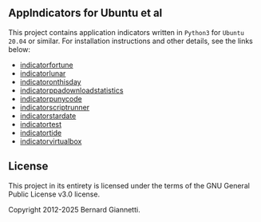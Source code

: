 AppIndicators for Ubuntu et al
------------------------------

This project contains application indicators written in `Python3` for `Ubuntu 20.04` or similar. For installation instructions and other details, see the links below:

- [indicatorfortune](indicatorfortune/indicatorfortune.md)
- [indicatorlunar](indicatorlunar/indicatorlunar.md)
- [indicatoronthisday](indicatoronthisday/indicatoronthisday.md)
- [indicatorppadownloadstatistics](indicatorppadownloadstatistics/indicatorppadownloadstatistics.md)
- [indicatorpunycode](indicatorpunycode/indicatorpunycode.md)
- [indicatorscriptrunner](indicatorscriptrunner/indicatorscriptrunner.md)
- [indicatorstardate](indicatorstardate/indicatorstardate.md)
- [indicatortest](indicatortest/indicatortest.md)
- [indicatortide](indicatortide/indicatortide.md)
- [indicatorvirtualbox](indicatorvirtualbox/indicatorvirtualbox.md)


License
-------

This project in its entirety is licensed under the terms of the GNU General Public License v3.0 license.

Copyright 2012-2025 Bernard Giannetti.
